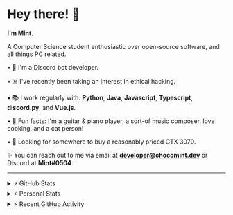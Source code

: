# Hey there! 👋

**I'm Mint.**

A Computer Science student enthusiastic over open-source software, and all things PC related.

• 👾 I'm a Discord bot developer.

• ☠️ I've recently been taking an interest in ethical hacking.

• 📚 I work regularly with: **Python**, **Java**, **Javascript**, **Typescript**, **discord.py**, and **Vue.js**.

• 🍛 Fun facts: I'm a guitar & piano player, a sort-of music composer, love cooking, and a cat person!

• 🔎 Looking for somewhere to buy a reasonably priced GTX 3070.

✨ You can reach out to me via email at **developer@chocomint.dev** or Discord at **Mint#0504**.

---

<details>
    <summary>⚡ GitHub Stats</summary>

<img height="160px" align="center" alt="Mint's GitHub Stats" src="https://github-readme-stats-lunarmint.vercel.app/api?username=lunarmint&count_private=true&show_icons=true&hide_title=true&hide_border=true&title_color=00ffdf&icon_color=00ffdf&text_color=141823&bg_color=0,4158d0,c850c0,ffcc70&include_all_commits=false"/>

<img align="center" alt="Mint's Most Used Languages" src="https://github-readme-stats-lunarmint.vercel.app/api/top-langs/?username=lunarmint&hide_title=true&hide_border=true&langs_count=8&layout=compact&title_color=141823&bg_color=0,ffcc70,c850c0,4158d0"/>

</details>

<details>
    <summary>⚡ Personal Stats</summary>

<!--START_SECTION:waka-->
![Profile Views](http://img.shields.io/badge/Profile%20Views-0-blue)

![Lines of code](https://img.shields.io/badge/From%20Hello%20World%20I%27ve%20Written-164051%20lines%20of%20code-blue)

**I'm a Night 🦉** 

```text
🌞 Morning    66 commits     █████░░░░░░░░░░░░░░░░░░░░   20.89% 
🌆 Daytime    88 commits     ███████░░░░░░░░░░░░░░░░░░   27.85% 
🌃 Evening    95 commits     ███████░░░░░░░░░░░░░░░░░░   30.06% 
🌙 Night      67 commits     █████░░░░░░░░░░░░░░░░░░░░   21.2%

```
📅 **I'm Most Productive on Monday** 

```text
Monday       71 commits     █████░░░░░░░░░░░░░░░░░░░░   22.47% 
Tuesday      40 commits     ███░░░░░░░░░░░░░░░░░░░░░░   12.66% 
Wednesday    30 commits     ██░░░░░░░░░░░░░░░░░░░░░░░   9.49% 
Thursday     71 commits     █████░░░░░░░░░░░░░░░░░░░░   22.47% 
Friday       45 commits     ███░░░░░░░░░░░░░░░░░░░░░░   14.24% 
Saturday     33 commits     ██░░░░░░░░░░░░░░░░░░░░░░░   10.44% 
Sunday       26 commits     ██░░░░░░░░░░░░░░░░░░░░░░░   8.23%

```


📊 **This Week I Spent My Time On** 

```text
💬 Programming Languages: 
C++                      4 hrs 32 mins       ████████████░░░░░░░░░░░░░   48.64% 
Python                   3 hrs 34 mins       █████████░░░░░░░░░░░░░░░░   38.26% 
Java                     1 hr 11 mins        ███░░░░░░░░░░░░░░░░░░░░░░   12.7% 
CMake                    0 secs              ░░░░░░░░░░░░░░░░░░░░░░░░░   0.16% 
Git Config               0 secs              ░░░░░░░░░░░░░░░░░░░░░░░░░   0.14%

🔥 Editors: 
CLion                    4 hrs 34 mins       ████████████░░░░░░░░░░░░░   48.96% 
PyCharm                  3 hrs 34 mins       █████████░░░░░░░░░░░░░░░░   38.34% 
IntelliJ                 1 hr 11 mins        ███░░░░░░░░░░░░░░░░░░░░░░   12.7%

🐱‍💻 Projects: 
project3a                4 hrs 10 mins       ███████████░░░░░░░░░░░░░░   44.69% 
Chiya                    3 hrs 34 mins       █████████░░░░░░░░░░░░░░░░   38.34% 
project2                 49 mins             ██░░░░░░░░░░░░░░░░░░░░░░░   8.86% 
csc241                   21 mins             █░░░░░░░░░░░░░░░░░░░░░░░░   3.84% 
project1                 20 mins             █░░░░░░░░░░░░░░░░░░░░░░░░   3.75%

💻 Operating System: 
Windows                  9 hrs 19 mins       █████████████████████████   100.0%

```

**I Mostly Code in Python** 

```text
Python                   6 repos             ███████░░░░░░░░░░░░░░░░░░   28.57% 
C                        5 repos             ██████░░░░░░░░░░░░░░░░░░░   23.81% 
Java                     3 repos             ███░░░░░░░░░░░░░░░░░░░░░░   14.29% 
Clojure                  2 repos             ██░░░░░░░░░░░░░░░░░░░░░░░   9.52% 
Scala                    2 repos             ██░░░░░░░░░░░░░░░░░░░░░░░   9.52%

```



 Last Updated on 13/10/2021
<!--END_SECTION:waka-->

</details>

<details>
    <summary>⚡ Recent GitHub Activity</summary>

<!--START_SECTION:activity-->
1. 💪 Opened PR [#120](https://github.com/ranimepiracy/chiya/pull/120) in [ranimepiracy/chiya](https://github.com/ranimepiracy/chiya)
2. ❗️ Closed issue [#71](https://github.com/ranimepiracy/chiya/issues/71) in [ranimepiracy/chiya](https://github.com/ranimepiracy/chiya)
3. ❗️ Closed issue [#78](https://github.com/ranimepiracy/chiya/issues/78) in [ranimepiracy/chiya](https://github.com/ranimepiracy/chiya)
4. 💪 Opened PR [#114](https://github.com/ranimepiracy/chiya/pull/114) in [ranimepiracy/chiya](https://github.com/ranimepiracy/chiya)
5. 💪 Opened PR [#113](https://github.com/ranimepiracy/chiya/pull/113) in [ranimepiracy/chiya](https://github.com/ranimepiracy/chiya)
<!--END_SECTION:activity-->

</details>
